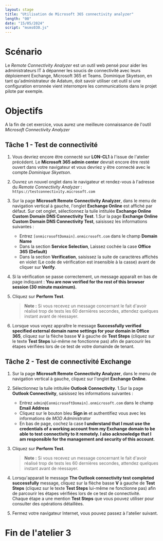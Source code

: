 ```yaml
---
layout: stage
title: "Utilisation de Microsoft 365 connectivity analyzer"
length: "00"
date: "15/05/2024"
script: "msms030.js"
---
```

# Scénario
Le *Remote Connectivity Analyzer* est un outil web pensé pour aider les administrateurs IT à dépanner les soucis de connectivité avec leurs déploiement Exchange, Microsoft 365 et Teams. Dominique Skyetson, en tant qu'administrateur de Adatum, doit savoir utiliser cet outil si une configuration erronnée vient interrompre les communications dans le projet pilote par exemple.

# Objectifs
A la fin de cet exercice, vous aurez une meilleure connaissance de l'outil *Microsoft Connectivity Analyzer*

## Tâche 1 - Test de connectivité
1. Vous devriez encore être connecté sur **LON-CL1** à l'issue de l'atelier précédent. Le **Microsoft 365 admin center** devrait encore être resté ouvert dans votre navigateur et vous devriez y être connecté avec le compte *Dominique Skyetson*.
1. Ouvrez un nouvel onglet dans le navigateur et rendez-vous à l'adresse du *Remote Connectivity Analyzer* : ```https://testconnectivity.microsoft.com```

1. Sur la page **Microsoft Remote Connectivity Analyzer**, dans le menu de navigation vertical à gauche, l'onglet **Exchange Online** est affiché par défaut. Sur cet onglet, sélectionnez la tuile intitulée **Exchange Online Custom Domain DNS Connectivity Test**.
1.Sur la page **Exchange Online Custom Domain DNS Connectivity Test**, saisissez les informations suivantes :  
	- Entrez ```[onmicrosoftDomain].onmicrosoft.com``` dans le champ **Domain Name**
	- Dans la section **Service Selection**, Laissez cochée la case **Office 365 (Default)**
	- Dans la section  **Verification**, saisissez la suite de caractères affichés en violet (Le code de vérification est insensible à la casse) avant de cliquer sur **Verify**.
1. Si la vérification se passe correctement, un message apparaît en bas de page indiquant : **You are now verified for the rest of this browser session (30 minute maximum).**
1. Cliquez sur **Perform Test**.
	>**Note :** Si vous recevez un message concernant le fait d'avoir réalisé trop de tests les 60 dernières secondes, attendez quelques instant avant de réessayer.

1. Lorsque vous voyez appraître le message **Successfully verified specified external domain name settings for your domain in Office 365**, cliquez sur la flèche basse **V** à gauche de **Test Steps** (cliquez sur le texte **Test Steps** lui-même ne fonctionne pas) afin de parcourir les étapes vérifiées lors de ce test de votre domainde de tenant.

## Tâche 2 - Test de connectivité Exchange
1. Sur la page **Microsoft Remote Connectivity Analyzer**, dans le menu de navigation vertical à gauche, cliquez sur l'onglet **Exchange Online**.
1. Sélectionnez la tuile intitulée **Outlook Connectivity**.
1.Sur la page **Outlook Connectivity**, saisissez les informations suivantes :  
	- Entrez ```admin@[onmicrosoftDomain].onmicrosoft.com``` dans le champ **Email Address**
	- Cliquez sur le bouton bleu **Sign in** et authentifiez vous avec les informations de *MOD Administrator*
	- En bas de page, cochez la case **I understand that I must use the credentials of a working account from my Exchange domain to be able to test connectivity to it remotely. I also acknowledge that I am responsible for the management and security of this account**.
1. Cliquez sur **Perform Test**.
	>**Note :** Si vous recevez un message concernant le fait d'avoir réalisé trop de tests les 60 dernières secondes, attendez quelques instant avant de réessayer.

1. Lorsqu'apparait le message **The Outlook connectivity test completed successfully** message, cliquez sur la flèche basse **V** à gauche de **Test Steps** (cliquez sur le texte **Test Steps** lui-même ne fonctionne pas) afin de parcourir les étapes vérifiées lors de ce test de connectivité.  
Chaque étape a une mention **Test Steps** que vous pouvez utiliser pour consulter des opérations détaillées. 
1. Fermez votre navigateur Internet, vous pouvez passez à l'atelier suivant.

# Fin de l'atelier 3